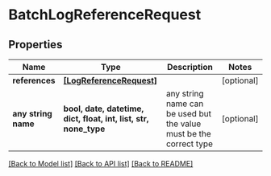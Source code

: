# BatchLogReferenceRequest


## Properties
Name | Type | Description | Notes
------------ | ------------- | ------------- | -------------
**references** | [**[LogReferenceRequest]**](LogReferenceRequest.md) |  | [optional] 
**any string name** | **bool, date, datetime, dict, float, int, list, str, none_type** | any string name can be used but the value must be the correct type | [optional]

[[Back to Model list]](../README.md#documentation-for-models) [[Back to API list]](../README.md#documentation-for-api-endpoints) [[Back to README]](../README.md)


